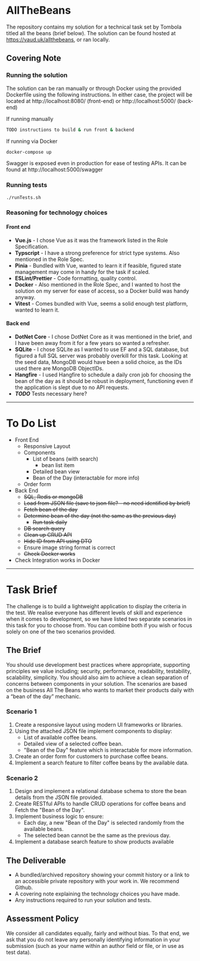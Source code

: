 # AllTheBeans

The repository contains my solution for a technical task set by Tombola titled all the beans (brief below). The solution can be found hosted at https://vaud.uk/allthebeans, or ran locally.

## Covering Note

### Running the solution

The solution can be ran manually or through Docker using the provided Dockerfile using the following instructions. In either case, the project will be located at http://localhost:8080/ (front-end) or http://localhost:5000/ (back-end)

If running manually

```bash
TODO instructions to build & run front & backend
```

If running via Docker

```bash
docker-compose up
```

Swagger is exposed even in production for ease of testing APIs. It can be found at http://localhost:5000/swagger

### Running tests

```bash
./runTests.sh
```

### Reasoning for technology choices

#### Front end

- **Vue.js** - I chose Vue as it was the framework listed in the Role Specification.
- **Typscript** - I have a strong preference for strict type systems. Also mentioned in the Role Spec.
- **Pinia** - Bundled with Vue, wanted to learn it if feasible, figured state management may come in handy for the task if scaled.
- **ESLint/Prettier** - Code formatting, quality control.
- **Docker** - Also mentioned in the Role Spec, and I wanted to host the solution on my server for ease of access, so a Docker build was handy anyway.
- **Vitest** - Comes bundled with Vue, seems a solid enough test platform, wanted to learn it.

#### Back end

- **DotNet Core** - I chose DotNet Core as it was mentioned in the brief, and I have been away from it for a few years so wanted a refresher.
- **SQLite** - I chose SQLite as I wanted to use EF and a SQL database, but figured a full SQL server was probably overkill for this task. Looking at the seed data, MongoDB would have been a solid choice, as the IDs used there are MongoDB ObjectIDs.
- **Hangfire** - I used Hangfire to schedule a daily cron job for choosing the bean of the day as it should be robust in deployment, functioning even if the application is slept due to no API requests.
- ***TODO*** Tests necessary here?

---

# To Do List

- Front End
    - Responsive Layout
    - Components
        - List of beans (with search)
            - bean list item
        - Detailed bean view
        - Bean of the Day (interactable for more info)
    - Order form
- Back End
    - ~~SQL, Redis or mongoDB~~
    - ~~Load from JSON file (save to json file? - no need identified by brief)~~
    - ~~Fetch bean of the day~~
    - ~~Determine bean of the day (not the same as the previous day)~~
        - ~~Run task daily~~
    - ~~DB search query~~
    - ~~Clean up CRUD API~~
    - ~~Hide ID from API using DTO~~
    - Ensure image string format is correct
    - ~~Check Docker works~~
- Check Integration works in Docker

---

# Task Brief

The challenge is to build a lightweight application to display the criteria in the test. We realise everyone has different levels of skill and experience when it comes to development, so we have listed two separate scenarios in this task for you to choose from. You can combine both if you wish or focus solely on one of the two scenarios provided.

## The Brief

You should use development best practices where appropriate, supporting principles we value including; security, performance, readability, testability, scalability, simplicity. You should also aim to achieve a clean separation of concerns between components in your solution. The scenarios are based on the business All The Beans who wants to market their products daily with a “bean of the day” mechanic.

### Scenario 1

1. Create a responsive layout using modern UI frameworks or libraries.
2. Using the attached JSON file implement components to display:
    - List of available coffee beans.
    - Detailed view of a selected coffee bean.
    - "Bean of the Day" feature which is interactable for more information.
3. Create an order form for customers to purchase coffee beans.
4. Implement a search feature to filter coffee beans by the available data.

### Scenario 2
1. Design and implement a relational database schema to store the bean details from the JSON file provided.
2. Create RESTful APIs to handle CRUD operations for coffee beans and Fetch the "Bean of the Day".
3. Implement business logic to ensure:
    - Each day, a new &quot;Bean of the Day&quot; is selected randomly from the available beans.
    - The selected bean cannot be the same as the previous day.
4. Implement a database search feature to show products available

## The Deliverable
- A bundled/archived repository showing your commit history or a link to an accessible private repository with your work in. We recommend Github.
- A covering note explaining the technology choices you have made.
- Any instructions required to run your solution and tests.

## Assessment Policy

We consider all candidates equally, fairly and without bias. To that end, we ask that you do not leave any personally identifying information in your submission (such as your name within an author field or file, or in use as test data).